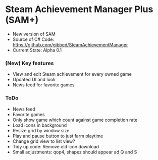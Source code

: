 # Steam Achievement Manager Plus (SAM+)
- New version of SAM
- Source of C# Code: https://github.com/gibbed/SteamAchievementManager
- Current State: Alpha 0.1

### (New) Key features
- View and edit Steam achievement for every owned game
- Updated UI and look
- News feed for favorite games

### ToDo
- News feed
- Favorite games
- Only show game which count against game completion rate
- Load icons in background
- Resize grid by window size
- Play and pause button to just farm playtime
- Change grid view to list view?
- Tidy up code: Remove old icon download
- Small adjustments: qop4, shapez should appear ad Q and S
